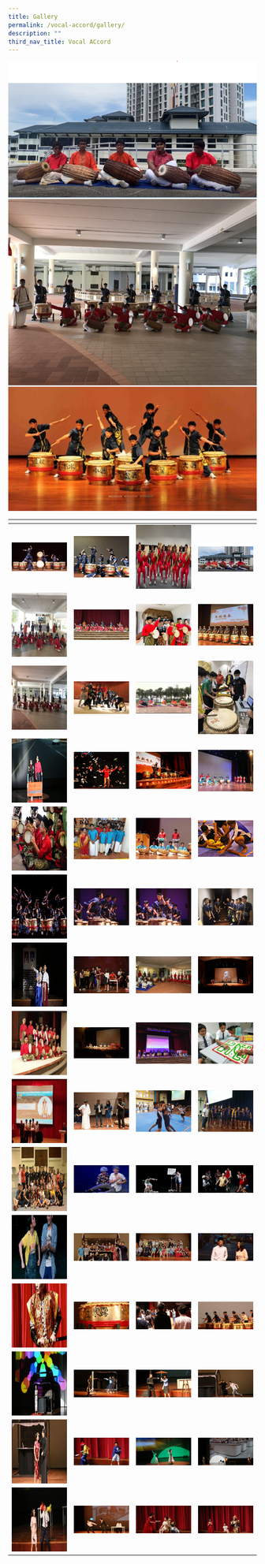 ```yaml
---
title: Gallery
permalink: /vocal-accord/gallery/
description: ""
third_nav_title: Vocal ACcord
---
```

![](/images/cpa%204.png)
![](/images/cpa%209.jpeg)
![](/images/cpa%2068.jpeg)
<table>
<thead>
  <tr>
    <th style="width:200px"></th>
    <th style="width:200px"></th>
    <th style="width:200px"></th>
		<th style="width:200px"></th>
  </tr>
</thead>
<tbody>
  <tr>
    <td style ="text-align:center"><a href="/images/cpa%201.png"> <img src="/images/cpa%201.png" style="width:200px"></a></td>
    <td style ="text-align:center"><a href="/images/cpa%202.jpeg"> <img src="/images/cpa%202.jpeg" style="width:200px"></a></td>
    <td style ="text-align:center"><a href="/images/cpa%203.png"> <img src="/images/cpa%203.png" style="width:200px; height: 130px"></a></td>
    <td style ="text-align:center"><a href="/images/cpa%204.png"> <img src="/images/cpa%204.png" style="width:200px"></a></td>
  </tr>
   <tr>
    <td style ="text-align:center"><a href="/images/cpa%205.jpeg"> <img src="/images/cpa%205.jpeg" style="width:200px; height: 130px"></a></td>
    <td style ="text-align:center"><a href="/images/cpa%206.jpeg"> <img src="/images/cpa%206.jpeg" style="width:200px"></a></td>
    <td style ="text-align:center"><a href="/images/cpa%207.jpeg"> <img src="/images/cpa%207.jpeg" style="width:200px"></a></td>
    <td style ="text-align:center"><a href="/images/cpa%208.jpeg"> <img src="/images/cpa%208.jpeg" style="width:200px"></a></td>
  </tr>
	<tr>
    <td style ="text-align:center"><a href="/images/cpa%209.jpeg"> <img src="/images/cpa%209.jpeg" style="width:200px; height: 130px"></a></td>
    <td style ="text-align:center"><a href="/images/cpa%2010.jpeg"> <img src="/images/cpa%2010.jpeg" style="width:200px"></a></td>
		<td style ="text-align:center"><a href="/images/cpa%2011.jpeg"> <img src="/images/cpa%2011.jpeg" style="width:200px"></a></td>
		<td style ="text-align:center"><a href="/images/cpa%2012.jpeg"> <img src="/images/cpa%2012.jpeg" style="width:200px"></a></td>
	</tr>
	<tr>
    <td style ="text-align:center"><a href="/images/cpa%2013.jpeg"> <img src="/images/cpa%2013.jpeg" style="width:200px; height: 130px"></a></td>
    <td style ="text-align:center"><a href="/images/cpa%2014.jpeg"> <img src="/images/cpa%2014.jpeg" style="width:200px"></a></td>
		<td style ="text-align:center"><a href="/images/cpa%2015.jpeg"> <img src="/images/cpa%2015.jpeg" style="width:200px"></a></td>
		<td style ="text-align:center"><a href="/images/cpa%2016.jpeg"> <img src="/images/cpa%2016.jpeg" style="width:200px"></a></td>
	</tr>
	<tr>
    <td style ="text-align:center"><a href="/images/cpa%2017.jpeg"> <img src="/images/cpa%2017.jpeg" style="width:200px; height: 130px"></a></td>
    <td style ="text-align:center"><a href="/images/cpa%2018.jpeg"> <img src="/images/cpa%2018.jpeg" style="width:200px"></a></td>
		<td style ="text-align:center"><a href="/images/cpa%2019.jpeg"> <img src="/images/cpa%2019.jpeg" style="width:200px"></a></td>
		<td style ="text-align:center"><a href="/images/cpa%2020.jpeg"> <img src="/images/cpa%2020.jpeg" style="width:200px"></a></td>
	</tr>
	<tr>
    <td style ="text-align:center"><a href="/images/cpa%2021.jpeg"> <img src="/images/cpa%2021.jpeg" style="width:200px; height: 130px"></a></td>
    <td style ="text-align:center"><a href="/images/cpa%2022.jpeg"> <img src="/images/cpa%2022.jpeg" style="width:200px"></a></td>
		<td style ="text-align:center"><a href="/images/cpa%2023.jpeg"> <img src="/images/cpa%2023.jpeg" style="width:200px"></a></td>
		<td style ="text-align:center"><a href="/images/cpa%2024.jpeg"> <img src="/images/cpa%2024.jpeg" style="width:200px"></a></td>
	</tr>
	<tr>
    <td style ="text-align:center"><a href="/images/cpa%2025.jpeg"> <img src="/images/cpa%2025.jpeg" style="width:200px; height: 130px"></a></td>
    <td style ="text-align:center"><a href="/images/cpa%2026.jpeg"> <img src="/images/cpa%2026.jpeg" style="width:200px"></a></td>
		<td style ="text-align:center"><a href="/images/cpa%2027.jpeg"> <img src="/images/cpa%2027.jpeg" style="width:200px"></a></td>
		<td style ="text-align:center"><a href="/images/cpa%2028.jpeg"> <img src="/images/cpa%2028.jpeg" style="width:200px"></a></td>
	</tr>
	<tr>
    <td style ="text-align:center"><a href="/images/cpa%2029.jpeg"> <img src="/images/cpa%2029.jpeg" style="width:200px; height: 130px"></a></td>
    <td style ="text-align:center"><a href="/images/cpa%2030.jpeg"> <img src="/images/cpa%2030.jpeg" style="width:200px"></a></td>
		<td style ="text-align:center"><a href="/images/cpa%2031.jpeg"> <img src="/images/cpa%2031.jpeg" style="width:200px"></a></td>
		<td style ="text-align:center"><a href="/images/cpa%2032.jpeg"> <img src="/images/cpa%2032.jpeg" style="width:200px"></a></td>
	</tr>
	<tr>
    <td style ="text-align:center"><a href="/images/cpa%2033.jpeg"> <img src="/images/cpa%2033.jpeg" style="width:200px; height: 130px"></a></td>
    <td style ="text-align:center"><a href="/images/cpa%2034.jpeg"> <img src="/images/cpa%2034.jpeg" style="width:200px"></a></td>
		<td style ="text-align:center"><a href="/images/cpa%2035.jpeg"> <img src="/images/cpa%2035.jpeg" style="width:200px"></a></td>
		<td style ="text-align:center"><a href="/images/cpa%2036.jpeg"> <img src="/images/cpa%2036.jpeg" style="width:200px"></a></td>
	</tr>
	<tr>
    <td style ="text-align:center"><a href="/images/cpa%2037.jpeg"> <img src="/images/cpa%2037.jpeg" style="width:200px; height: 130px"></a></td>
    <td style ="text-align:center"><a href="/images/cpa%2038.jpeg"> <img src="/images/cpa%2038.jpeg" style="width:200px"></a></td>
		<td style ="text-align:center"><a href="/images/cpa%2039.jpeg"> <img src="/images/cpa%2039.jpeg" style="width:200px"></a></td>
		<td style ="text-align:center"><a href="/images/cpa%2040.jpeg"> <img src="/images/cpa%2040.jpeg" style="width:200px"></a></td>
	</tr>
	<tr>
    <td style ="text-align:center"><a href="/images/cpa%2041.jpeg"> <img src="/images/cpa%2041.jpeg" style="width:200px; height: 130px"></a></td>
    <td style ="text-align:center"><a href="/images/cpa%2042.jpeg"> <img src="/images/cpa%2042.jpeg" style="width:200px"></a></td>
		<td style ="text-align:center"><a href="/images/cpa%2043.jpeg"> <img src="/images/cpa%2043.jpeg" style="width:200px"></a></td>
		<td style ="text-align:center"><a href="/images/cpa%2044.jpeg"> <img src="/images/cpa%2044.jpeg" style="width:200px"></a></td>
	</tr>
	<tr>
    <td style ="text-align:center"><a href="/images/cpa%2045.jpeg"> <img src="/images/cpa%2045.jpeg" style="width:200px; height: 130px"></a></td>
    <td style ="text-align:center"><a href="/images/cpa%2046.jpeg"> <img src="/images/cpa%2046.jpeg" style="width:200px"></a></td>
		<td style ="text-align:center"><a href="/images/cpa%2047.jpeg"> <img src="/images/cpa%2047.jpeg" style="width:200px"></a></td>
		<td style ="text-align:center"><a href="/images/cpa%2048.jpeg"> <img src="/images/cpa%2048.jpeg" style="width:200px"></a></td>
	</tr>
	<tr>
    <td style ="text-align:center"><a href="/images/cpa%2049.jpeg"> <img src="/images/cpa%2049.jpeg" style="width:200px; height: 130px"></a></td>
    <td style ="text-align:center"><a href="/images/cpa%2050.jpeg"> <img src="/images/cpa%2050.jpeg" style="width:200px"></a></td>
		<td style ="text-align:center"><a href="/images/cpa%2051.jpeg"> <img src="/images/cpa%2051.jpeg" style="width:200px"></a></td>
		<td style ="text-align:center"><a href="/images/cpa%2052.jpeg"> <img src="/images/cpa%2052.jpeg" style="width:200px"></a></td>
	</tr>
	<tr>
    <td style ="text-align:center"><a href="/images/cpa%2053.jpeg"> <img src="/images/cpa%2053.jpeg" style="width:200px; height: 130px"></a></td>
    <td style ="text-align:center"><a href="/images/cpa%2054.jpeg"> <img src="/images/cpa%2054.jpeg" style="width:200px"></a></td>
		<td style ="text-align:center"><a href="/images/cpa%2055.jpeg"> <img src="/images/cpa%2055.jpeg" style="width:200px"></a></td>
		<td style ="text-align:center"><a href="/images/cpa%2056.jpeg"> <img src="/images/cpa%2056.jpeg" style="width:200px"></a></td>
	</tr>
	<tr>
    <td style ="text-align:center"><a href="/images/cpa%2057.jpeg"> <img src="/images/cpa%2057.jpeg" style="width:200px; height: 130px"></a></td>
    <td style ="text-align:center"><a href="/images/cpa%2058.jpeg"> <img src="/images/cpa%2058.jpeg" style="width:200px"></a></td>
		<td style ="text-align:center"><a href="/images/cpa%2059.jpeg"> <img src="/images/cpa%2059.jpeg" style="width:200px"></a></td>
		<td style ="text-align:center"><a href="/images/cpa%2060.jpeg"> <img src="/images/cpa%2060.jpeg" style="width:200px"></a></td>
	</tr>
</tbody>
</table>

